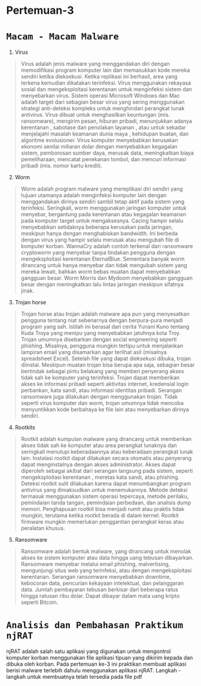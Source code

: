 # Pertemuan-3

# **`Macam - Macam Malware`**
1. Virus
> Virus adalah jenis malware yang menggandakan diri dengan memodifikasi program komputer lain dan memasukkan kode mereka sendiri ketika dieksekusi. Ketika replikasi ini berhasil, area yang terkena kemudian dikatakan terinfeksi. Virus menggunakan rekayasa sosial dan mengeksploitasi kerentanan untuk menginfeksi sistem dan menyebarkan virus. Sistem operasi Microsoft Windows dan Mac adalah target dari sebagian besar virus yang sering menggunakan strategi anti-deteksi kompleks untuk menghindari perangkat lunak antivirus.
Virus dibuat untuk menghasilkan keuntungan (mis.  ransomware), mengirim pesan, hiburan pribadi, menunjukkan adanya kerentanan , sabotase dan penolakan layanan , atau untuk sekadar menjelajahi  masalah keamanan dunia maya  , kehidupan buatan, dan algoritme evolusioner.
Virus komputer menyebabkan kerusakan ekonomi senilai miliaran dolar dengan menyebabkan kegagalan sistem, pemborosan sumber daya, merusak data, meningkatkan biaya pemeliharaan, mencatat penekanan tombol, dan mencuri informasi pribadi (mis. nomor kartu kredit).

2.	Worm
> Worm adalah program malware yang mereplikasi diri sendiri yang tujuan utamanya adalah menginfeksi komputer lain dengan menggandakan dirinya sendiri sambil tetap aktif pada sistem yang terinfeksi.
Seringkali, worm menggunakan jaringan komputer untuk menyebar, bergantung pada kerentanan atau kegagalan keamanan pada komputer target untuk mengaksesnya. Cacing hampir selalu menyebabkan setidaknya beberapa kerusakan pada jaringan, meskipun hanya dengan menghabiskan bandwidth. Ini berbeda dengan virus yang hampir selalu merusak atau mengubah file di komputer korban.
WannaCry adalah contoh terkenal dari ransomware cryptoworm yang menyebar tanpa tindakan pengguna dengan mengeksploitasi kerentanan EternalBlue.
Sementara banyak worm dirancang untuk hanya menyebar dan tidak mengubah sistem yang mereka lewati, bahkan worm bebas muatan dapat menyebabkan gangguan besar. Worm Morris dan Mydoom menyebabkan gangguan besar dengan meningkatkan lalu lintas jaringan meskipun sifatnya jinak.

3.	Trojan horse
> Trojan horse atau trojan adalah malware apa pun yang menyesatkan pengguna tentang niat sebenarnya dengan berpura-pura menjadi program yang sah. Istilah ini berasal dari cerita Yunani Kuno tentang Kuda Troya yang menipu yang menyebabkan jatuhnya kota Troy.
Trojan umumnya disebarkan dengan social engineering seperti phishing. Misalnya, pengguna mungkin tertipu untuk menjalankan lampiran email yang disamarkan agar terlihat asli (misalnya spreadsheet Excel). Setelah file yang dapat dieksekusi dibuka, trojan diinstal.
Meskipun muatan trojan bisa berupa apa saja, sebagian besar bertindak sebagai pintu belakang yang memberi penyerang akses tidak sah ke komputer yang terinfeksi. Trojan dapat memberikan akses ke informasi pribadi seperti aktivitas internet, kredensial login perbankan, kata sandi, atau informasi identitas pribadi. Serangan ransomware juga dilakukan dengan menggunakan trojan.
Tidak seperti virus komputer dan worm, trojan umumnya tidak mencoba menyuntikkan kode berbahaya ke file lain atau menyebarkan dirinya sendiri.

4.	Rootkits
> Rootkit adalah kumpulan malware yang dirancang untuk memberikan akses tidak sah ke komputer atau area perangkat lunaknya dan seringkali menutupi keberadaannya atau keberadaan perangkat lunak lain.
Instalasi rootkit dapat dilakukan secara otomatis atau penyerang dapat menginstalnya dengan akses administrator. Akses dapat diperoleh sebagai akibat dari serangan langsung pada sistem, seperti mengeksploitasi kerentanan , meretas kata sandi, atau phishing. Deteksi rootkit sulit dilakukan karena dapat menumbangkan program antivirus yang dimaksudkan untuk menemukannya. Metode deteksi termasuk menggunakan sistem operasi tepercaya, metode perilaku, pemindaian tanda tangan, pemindaian perbedaan, dan analisis dump memori. 
Penghapusan rootkit bisa menjadi rumit atau praktis tidak mungkin, terutama ketika rootkit berada di dalam kernel. Rootkit firmware mungkin memerlukan penggantian perangkat keras atau peralatan khusus.

5.	Ransomware
> Ransomware adalah bentuk malware, yang dirancang untuk menolak akses ke sistem komputer atau data hingga uang tebusan dibayarkan. Ransomware menyebar melalui email phishing, malvertising, mengunjungi situs web yang terinfeksi, atau dengan mengeksploitasi kerentanan.
Serangan ransomware menyebabkan downtime, kebocoran data, pencurian kekayaan intelektual, dan pelanggaran data. Jumlah pembayaran tebusan berkisar dari beberapa ratus hingga ratusan ribu dolar. Dapat dibayar dalam mata uang kripto seperti Bitcoin.

# **`Analisis dan Pembahasan Praktikum njRAT`**

njRAT adalah salah satu aplikasi yang digunakan untuk mengontrol komputer korban menggunakan file aplikasi tipuan yang dikirim kepada dan dibuka oleh korban. Pada pertemuan ke-3 ini praktikan membuat aplikasi berisi malware terlebih dahulu menggunakan aplikasi njRAT. Langkah - langkah untuk membuatnya telah tersedia pada file pdf 
